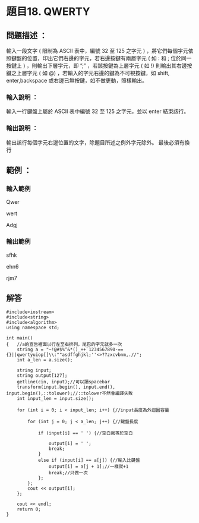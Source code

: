 # 題目18. QWERTY

## 問題描述 ：

輸入一段文字 ( 限制為 ASCII 表中，編號 32 至 125 之字元 ) ，將它們每個字元依照鍵盤的位置，印出它們右邊的字元，若右邊按鍵有兩層字元 ( 如 : 和 ; 位於同一按鍵上 ) ，則輸出下層字元，即 ”;” ，若該按鍵為上層字元 ( 如 !) 則輸出其右邊按鍵之上層字元 ( 如 @) ，若輸入的字元右邊的鍵為不可視按鍵，如 shift, enter,backspace 或右邊已無按鍵，如不做更動，照樣輸出。

### 輸入說明 ：

輸入一行鍵盤上屬於 ASCII 表中編號 32 至 125 之字元，並以 enter 結束該行。

### 輸出說明 ：

輸出該行每個字元右邊位置的文字，除題目所述之例外字元除外。
最後必須有換行

## 範例 ：

### 輸入範例

Qwer  

wert  

Adgj  

### 輸出範例

sfhk  

ehn6  

rjm7  

## 解答

```
#include<iostream>
#include<string>
#include<algorithm>
using namespace std;

int main()
{	//a的宣告裡面以行左至右排列，尾巴的字元就多一次
	string a = "~!@#$%^&*()_++`1234567890-=={}||qwertyuiop[]\\:""asdffghjkl;''<>??zxcvbnm,.//";
	int a_len = a.size();
	
	string input;
	string output[127];
	getline(cin, input);//可以讀spacebar
	transform(input.begin(), input.end(), input.begin(),::tolower);//::tolower不然會編譯失敗
	int input_len = input.size();
	
	for (int i = 0; i < input_len; i++) {//input長度為外迴圈容量

		for (int j = 0; j < a_len; j++) {//鍵盤長度

			if (input[i] == ' ') {//空白就等於空白

				output[i] = ' ';
				break;
			}
			else if (input[i] == a[j]) {//輸入比鍵盤
				output[i] = a[j + 1];//一樣就+1
				break;//只做一次
			};
		};
		cout << output[i];
	};

	cout << endl;
	return 0;
}
```
